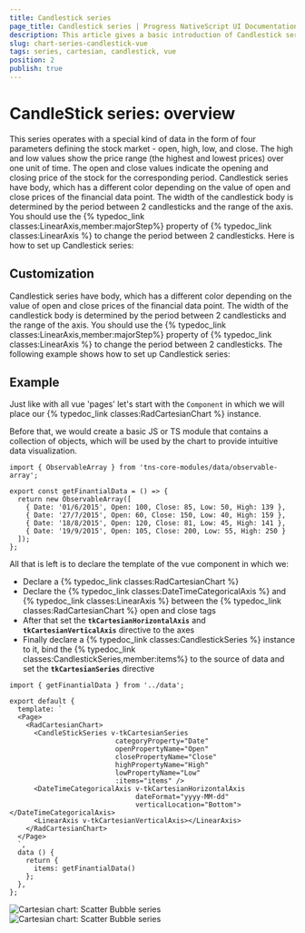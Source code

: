 ```yaml
---
title: Candlestick series
page_title: Candlestick series | Progress NativeScript UI Documentation
description: This article gives a basic introduction of Candlestick series and continues with a sample scenario of how Candlestick series are used.
slug: chart-series-candlestick-vue
tags: series, cartesian, candlestick, vue
position: 2
publish: true
---
```


# CandleStick series: overview
 This series operates with a special kind of data in the form of four parameters defining the stock market - open, high, low, and close. The high and low values show the price range (the highest and lowest prices) over one unit of time. The open and close values indicate the opening and closing price of the stock for the corresponding period. Candlestick series have body, which has a different color depending on the value of open and close prices of the financial data point. The width of the candlestick body is determined by the period between 2 candlesticks and the range of the axis. You should use the {% typedoc_link classes:LinearAxis,member:majorStep%} property of {% typedoc_link classes:LinearAxis %} to change the period between 2 candlesticks. Here is how to set up Candlestick series:

## Customization

Candlestick series have body, which has a different color depending on the value of open and close prices of the financial data point. The width of the candlestick body is determined by the period between 2 candlesticks and the range of the axis. You should use the {% typedoc_link classes:LinearAxis,member:majorStep%} property of {% typedoc_link classes:LinearAxis %} to change the period between 2 candlesticks. The following example shows how to set up Candlestick series:


## Example
Just like with all vue 'pages' let's start with the `Component` in which we will place our {% typedoc_link classes:RadCartesianChart %} instance.

Before that, we would create a basic JS or TS module that contains a collection of objects, which will be used by the chart to provide intuitive data visualization.

```
import { ObservableArray } from 'tns-core-modules/data/observable-array';

export const getFinantialData = () => {
  return new ObservableArray([
    { Date: '01/6/2015', Open: 100, Close: 85, Low: 50, High: 139 },
    { Date: '27/7/2015', Open: 60, Close: 150, Low: 40, High: 159 },
    { Date: '18/8/2015', Open: 120, Close: 81, Low: 45, High: 141 },
    { Date: '19/9/2015', Open: 105, Close: 200, Low: 55, High: 250 }
  ]);
};
```

All that is left is to declare the template of the vue component in which we:

- Declare a {% typedoc_link classes:RadCartesianChart %}
- Declare the {% typedoc_link classes:DateTimeCategoricalAxis %} and {% typedoc_link classes:LinearAxis %} between the {% typedoc_link classes:RadCartesianChart %} open and close tags
- After that set the **`tkCartesianHorizontalAxis`** and **`tkCartesianVerticalAxis`** directive to the axes
- Finally declare a {% typedoc_link classes:CandlestickSeries %} instance to it, bind the {% typedoc_link classes:CandlestickSeries,member:items%} to the source of data and set the **`tkCartesianSeries`** directive

```
import { getFinantialData } from '../data';

export default {
  template: `
  <Page>
    <RadCartesianChart>
      <CandleStickSeries v-tkCartesianSeries
                          categoryProperty="Date"
                          openPropertyName="Open"
                          closePropertyName="Close"
                          highPropertyName="High"
                          lowPropertyName="Low"
                          :items="items" />
      <DateTimeCategoricalAxis v-tkCartesianHorizontalAxis
                               dateFormat="yyyy-MM-dd"
                               verticalLocation="Bottom"></DateTimeCategoricalAxis>
      <LinearAxis v-tkCartesianVerticalAxis></LinearAxis>
    </RadCartesianChart>
  </Page>
  `,
  data () {
    return {
      items: getFinantialData()
    };
  },
};
```

![Cartesian chart: Scatter Bubble series](../../../../../ui/img/ns_ui/candlestick_series_android.png " Scatter Bubble series on Android.") ![Cartesian chart: Scatter Bubble series](../../../../../ui/img/ns_ui/candlestick_series_ios.png "Scatter Bubble series on iOS.")
